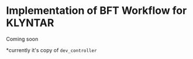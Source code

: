 # Implementation of BFT Workflow for KLYNTAR

Coming soon

*currently it's copy of <code>dev_controller</code>